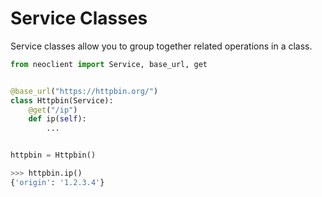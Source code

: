# Service Classes
Service classes allow you to group together related operations in a class.
```python
from neoclient import Service, base_url, get


@base_url("https://httpbin.org/")
class Httpbin(Service):
    @get("/ip")
    def ip(self):
        ...


httpbin = Httpbin()
```
```python
>>> httpbin.ip()
{'origin': '1.2.3.4'}
```
